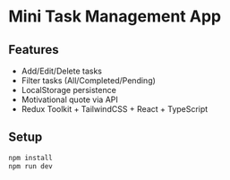 # Mini Task Management App

## Features
- Add/Edit/Delete tasks
- Filter tasks (All/Completed/Pending)
- LocalStorage persistence
- Motivational quote via API
- Redux Toolkit + TailwindCSS + React + TypeScript

## Setup
```bash
npm install
npm run dev
```